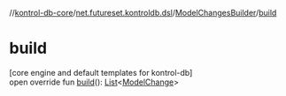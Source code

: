 //[kontrol-db-core](../../../index.md)/[net.futureset.kontroldb.dsl](../index.md)/[ModelChangesBuilder](index.md)/[build](build.md)

# build

[core engine and default templates for kontrol-db]\
open override fun [build](build.md)(): [List](https://kotlinlang.org/api/latest/jvm/stdlib/kotlin.collections/-list/index.html)&lt;[ModelChange](../../net.futureset.kontroldb.modelchange/-model-change/index.md)&gt;
